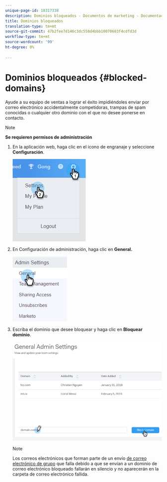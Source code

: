 ```yaml
---
unique-page-id: 18317338
description: Dominios bloqueados - Documentos de marketing - Documentación del producto
title: Dominios bloqueados
translation-type: tm+mt
source-git-commit: 47b2fee7d146c3dc558d4bbb10070683f4cdfd3d
workflow-type: tm+mt
source-wordcount: '99'
ht-degree: 0%

---
```



# Dominios bloqueados {#blocked-domains}

Ayude a su equipo de ventas a lograr el éxito impidiéndoles enviar por correo electrónico accidentalmente competidoras, trampas de spam conocidas o cualquier otro dominio con el que no desee ponerse en contacto.

>[!NOTE]
>
>**Se requieren permisos de administración**

1. En la aplicación web, haga clic en el icono de engranaje y seleccione **Configuración**.

   ![](assets/one-3.png)

1. En Configuración de administración, haga clic en **General.**

   ![](assets/two-3.png)

1. Escriba el dominio que desee bloquear y haga clic en **Bloquear dominio**.

   ![](assets/three-3.png)

   >[!NOTE]
   >
   >Los correos electrónicos que forman parte de un envío [de correo electrónico de grupo](http://docs.marketo.com/x/KAQ6Ag) que falla debido a que se envían a un dominio de correo electrónico bloqueado fallarán en silencio y no aparecerán en la carpeta de correo electrónico fallida.

